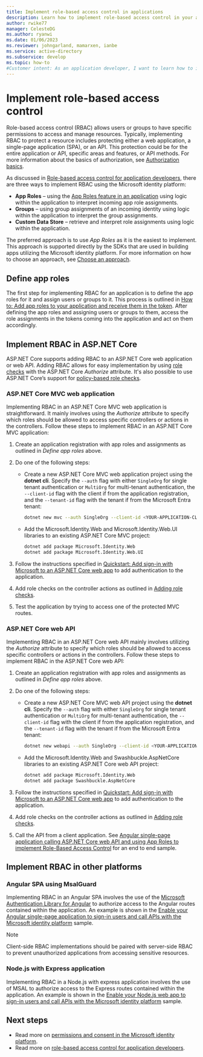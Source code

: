 ```yaml
---
title: Implement role-based access control in applications
description: Learn how to implement role-based access control in your applications.
author: rwike77
manager: CelesteDG
ms.author: ryanwi
ms.date: 01/06/2023
ms.reviewer: johngarland, mamarxen, ianbe
ms.service: active-directory
ms.subservice: develop
ms.topic: how-to
#Customer intent: As an application developer, I want to learn how to implement role-based access control in my applications so I can make sure that only those users with the right access privileges can access the functionality of them.
---
```


# Implement role-based access control

Role-based access control (RBAC) allows users or groups to have specific permissions to access and manage resources. Typically, implementing RBAC to protect a resource includes protecting either a web application, a single-page application (SPA), or an API. This protection could be for the entire application or API, specific areas and features, or API methods. For more information about the basics of authorization, see [Authorization basics](./authorization-basics.md).

As discussed in [Role-based access control for application developers](./custom-rbac-for-developers.md), there are three ways to implement RBAC using the Microsoft identity platform:

- **App Roles** – using the [App Roles feature in an application](./howto-add-app-roles-in-apps.md#declare-roles-for-an-application) using logic within the application to interpret incoming app role assignments.
- **Groups** – using group assignments of an incoming identity using logic within the application to interpret the group assignments.
- **Custom Data Store** – retrieve and interpret role assignments using logic within the application.

The preferred approach is to use *App Roles* as it is the easiest to implement. This approach is supported directly by the SDKs that are used in building apps utilizing the Microsoft identity platform. For more information on how to choose an approach, see [Choose an approach](./custom-rbac-for-developers.md#choose-an-approach).

## Define app roles

The first step for implementing RBAC for an application is to define the app roles for it and assign users or groups to it. This process is outlined in [How to: Add app roles to your application and receive them in the token](./howto-add-app-roles-in-apps.md). After defining the app roles and assigning users or groups to them, access the role assignments in the tokens coming into the application and act on them accordingly.

## Implement RBAC in ASP.NET Core

ASP.NET Core supports adding RBAC to an ASP.NET Core web application or web API. Adding RBAC allows for easy implementation by using [role checks](/aspnet/core/security/authorization/roles?view=aspnetcore-5.0&preserve-view=true#adding-role-checks) with the ASP.NET Core *Authorize* attribute. It's also possible to use ASP.NET Core’s support for [policy-based role checks](/aspnet/core/security/authorization/roles?view=aspnetcore-5.0&preserve-view=true#policy-based-role-checks).

### ASP.NET Core MVC web application

Implementing RBAC in an ASP.NET Core MVC web application is straightforward. It mainly involves using the *Authorize* attribute to specify which roles should be allowed to access specific controllers or actions in the controllers. Follow these steps to implement RBAC in an ASP.NET Core MVC application:

1. Create an application registration with app roles and assignments as outlined in *Define app roles* above.
1. Do one of the following steps:

    - Create a new ASP.NET Core MVC web application project using the **dotnet cli**. Specify the `--auth` flag with either `SingleOrg` for single tenant authentication or `MultiOrg` for multi-tenant authentication, the `--client-id` flag with the client if from the application registration, and the `--tenant-id` flag with the tenant if from the Microsoft Entra tenant:

        ```bash
        dotnet new mvc --auth SingleOrg --client-id <YOUR-APPLICATION-CLIENT-ID> --tenant-id <TENANT-ID>  
        ```

    - Add the Microsoft.Identity.Web and Microsoft.Identity.Web.UI libraries to an existing ASP.NET Core MVC project:

        ```bash
        dotnet add package Microsoft.Identity.Web 
        dotnet add package Microsoft.Identity.Web.UI 
        ```

1. Follow the instructions specified in [Quickstart: Add sign-in with Microsoft to an ASP.NET Core web app](./quickstart-v2-aspnet-core-webapp.md?view=aspnetcore-5.0&preserve-view=true) to add authentication to the application.
1. Add role checks on the controller actions as outlined in [Adding role checks](/aspnet/core/security/authorization/roles?view=aspnetcore-5.0&preserve-view=true#adding-role-checks).
1. Test the application by trying to access one of the protected MVC routes.

### ASP.NET Core web API

Implementing RBAC in an ASP.NET Core web API mainly involves utilizing the *Authorize* attribute to specify which roles should be allowed to access specific controllers or actions in the controllers. Follow these steps to implement RBAC in the ASP.NET Core web API:

1. Create an application registration with app roles and assignments as outlined in *Define app roles* above.
1. Do one of the following steps:
  
    - Create a new ASP.NET Core MVC web API project using the **dotnet cli**.  Specify the `--auth` flag with either `SingleOrg` for single tenant authentication or `MultiOrg` for multi-tenant authentication, the `--client-id` flag with the client if from the application registration, and the `--tenant-id` flag with the tenant if from the Microsoft Entra tenant:
  
        ```bash
        dotnet new webapi --auth SingleOrg --client-id <YOUR-APPLICATION-CLIENT-ID> --tenant-id <TENANT-ID> 
        ```

    - Add the Microsoft.Identity.Web and Swashbuckle.AspNetCore libraries to an existing ASP.NET Core web API project:

        ```bash
        dotnet add package Microsoft.Identity.Web
        dotnet add package Swashbuckle.AspNetCore 
        ```

1. Follow the instructions specified in [Quickstart: Add sign-in with Microsoft to an ASP.NET Core web app](./quickstart-v2-aspnet-core-webapp.md?view=aspnetcore-5.0&preserve-view=true) to add authentication to the application.
1. Add role checks on the controller actions as outlined in [Adding role checks](/aspnet/core/security/authorization/roles?view=aspnetcore-5.0&preserve-view=true#adding-role-checks).
1. Call the API from a client application. See [Angular single-page application calling ASP.NET Core web API and using App Roles to implement Role-Based Access Control](https://github.com/Azure-Samples/ms-identity-javascript-angular-tutorial/tree/main/5-AccessControl/1-call-api-roles) for an end to end sample.

## Implement RBAC in other platforms

### Angular SPA using MsalGuard

Implementing RBAC in an Angular SPA involves the use of the [Microsoft Authentication Library for Angular](https://www.npmjs.com/package/@azure/msal-angular) to authorize access to the Angular routes contained within the application. An example is shown in the [Enable your Angular single-page application to sign-in users and call APIs with the Microsoft identity platform](https://github.com/Azure-Samples/ms-identity-javascript-angular-tutorial#chapter-5-control-access-to-your-protected-api-using-app-roles-and-security-groups) sample.

> [!NOTE]
> Client-side RBAC implementations should be paired with server-side RBAC to prevent unauthorized applications from accessing sensitive resources.

### Node.js with Express application

Implementing RBAC in a Node.js with express application involves the use of MSAL to authorize access to the Express routes contained within the application.  An example is shown in the [Enable your Node.js web app to sign-in users and call APIs with the Microsoft identity platform](https://github.com/Azure-Samples/ms-identity-javascript-nodejs-tutorial#chapter-4-control-access-to-your-app-using-app-roles-and-security-groups) sample.

## Next steps

- Read more on [permissions and consent in the Microsoft identity platform](./permissions-consent-overview.md).
- Read more on [role-based access control for application developers](./custom-rbac-for-developers.md).
